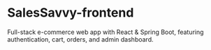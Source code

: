 # SalesSavvy-frontend
Full-stack e-commerce web app with React &amp; Spring Boot, featuring authentication, cart, orders, and admin dashboard.

